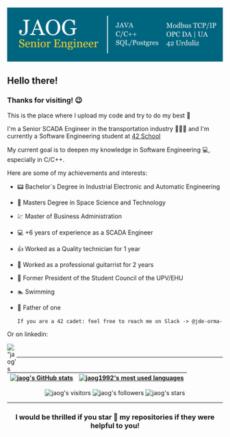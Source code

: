 [![Linkedin front page image](img/jaog_linkedin.png)](https://www.linkedin.com/in/jon-ander-de-ormaetxea-garaizar/)

## Hello there! 

### Thanks for visiting! 😉

This is the place where I upload my code and try to do my best 💪

I'm a Senior SCADA Engineer in the transportation industry 🚦🚧🚛 and I'm currently a Software Engineering student at [42 School](https://www.42urduliz.com/)

My current goal is to deepen my knowledge in Software Engineering 💻, especially in C/C++.

Here are some of my achievements and interests:

* 📟  Bachelor´s Degree in Industrial Electronic and Automatic Engineering
* 🚀  Masters Degree in Space Science and Technology
* 💹  Master of Business Administration
* 💻  +6 years of experience as a SCADA Engineer
* 👍  Worked as a Quality technician for 1 year
* 🎸  Worked as a professional guitarrist for 2 years
* 📜  Former President of the Student Council of the UPV/EHU
* 🏊  Swimming
* 👶  Father of one

	` If you are a 42 cadet: feel free to reach me on Slack -> @jde-orma- `
	
Or on linkedin:

<a href="https://www.linkedin.com/in/jon-ander-de-ormaetxea-garaizar/">
  <img align="left" alt=“jaog’s LinkedIN" width="22px" src="https://raw.githubusercontent.com/peterthehan/peterthehan/master/assets/linkedin.svg" />
</a>
<br />

---

| [![jaog's GitHub stats](https://github-readme-stats.vercel.app/api?username=jaog1992&count_private=true&show_icons=true&hide=issues&hide_border=true&theme=prussian)](https://github.com/jaog1992?tab=repositories) | [![jaog1992's most used languages](https://github-readme-stats.vercel.app/api/top-langs/?username=jaog1992&layout=compact&hide_border=true&theme=prussian)](https://github.com/jaog1992?tab=repositories) |
|:-:|:-:|

<p align="center">
<img alt="jaog's visitors" src="https://komarev.com/ghpvc/?username=jaog1992&color=blue&style=flat&label=visitors" />
<img alt="jaog's followers" src="https://img.shields.io/github/followers/jaog1992?color=blue" />
<img alt="jaog's stars" src="https://img.shields.io/github/stars/jaog1992?color=blue" />
</p>
	
---

<h3 align="center">
	I would be thrilled if you star 🌟 my repositories if they were helpful  to you!
</h3>